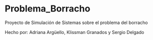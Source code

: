 # Problema_Borracho
Proyecto de Simulación de Sistemas sobre el problema del borracho

Hecho por: Adriana Argüello, Klissman Granados y Sergio Delgado
